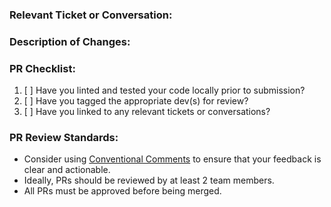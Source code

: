 ### Relevant Ticket or Conversation:

### Description of Changes:

### PR Checklist:

1. [ ] Have you linted and tested your code locally prior to submission?
2. [ ] Have you tagged the appropriate dev(s) for review?
3. [ ] Have you linked to any relevant tickets or conversations?

### PR Review Standards: 
- Consider using [Conventional Comments](https://conventionalcomments.org/) to ensure that your feedback is clear and actionable.
- Ideally, PRs should be reviewed by at least 2 team members.
- All PRs must be approved before being merged. 

